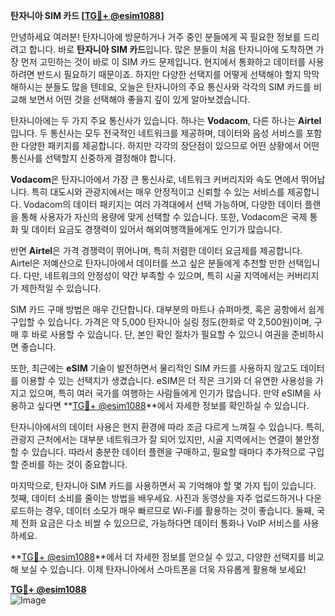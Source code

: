 **탄자니아 SIM 카드 [[TG💪+ @esim1088](https://t.me/s/esim1088)]**

안녕하세요 여러분! 탄자니아에 방문하거나 거주 중인 분들에게 꼭 필요한 정보를 드리려고 합니다. 바로 **탄자니아 SIM 카드**입니다. 많은 분들이 처음 탄자니아에 도착하면 가장 먼저 고민하는 것이 바로 이 SIM 카드 문제입니다. 현지에서 통화하고 데이터를 사용하려면 반드시 필요하기 때문이죠. 하지만 다양한 선택지를 어떻게 선택해야 할지 막막해하시는 분들도 많을 텐데요, 오늘은 탄자니아의 주요 통신사와 각각의 SIM 카드를 비교해 보면서 어떤 것을 선택해야 좋을지 깊이 있게 알아보겠습니다.

탄자니아에는 두 가지 주요 통신사가 있습니다. 하나는 **Vodacom**, 다른 하나는 **Airtel**입니다. 두 통신사는 모두 전국적인 네트워크를 제공하며, 데이터와 음성 서비스를 포함한 다양한 패키지를 제공합니다. 하지만 각각의 장단점이 있으므로 어떤 상황에서 어떤 통신사를 선택할지 신중하게 결정해야 합니다.

**Vodacom**은 탄자니아에서 가장 큰 통신사로, 네트워크 커버리지와 속도 면에서 뛰어납니다. 특히 대도시와 관광지에서는 매우 안정적이고 신뢰할 수 있는 서비스를 제공합니다. Vodacom의 데이터 패키지는 여러 가격대에서 선택 가능하며, 다양한 데이터 플랜을 통해 사용자가 자신의 용량에 맞게 선택할 수 있습니다. 또한, Vodacom은 국제 통화 및 데이터 요금도 경쟁력이 있어서 해외여행객들에게도 인기가 많습니다.

반면 **Airtel**은 가격 경쟁력이 뛰어나며, 특히 저렴한 데이터 요금제를 제공합니다. Airtel은 저예산으로 탄자니아에서 데이터를 쓰고 싶은 분들에게 추천할 만한 선택입니다. 다만, 네트워크의 안정성이 약간 부족할 수 있으며, 특히 시골 지역에서는 커버리지가 제한적일 수 있습니다.

SIM 카드 구매 방법은 매우 간단합니다. 대부분의 마트나 슈퍼마켓, 혹은 공항에서 쉽게 구입할 수 있습니다. 가격은 약 5,000 탄자니아 실링 정도(한화로 약 2,500원)이며, 구매 후 바로 사용할 수 있습니다. 단, 본인 확인 절차가 필요할 수 있으니 여권을 준비하시면 좋습니다.

또한, 최근에는 **eSIM** 기술이 발전하면서 물리적인 SIM 카드를 사용하지 않고도 데이터를 이용할 수 있는 선택지가 생겼습니다. eSIM은 더 작은 크기와 더 유연한 사용성을 가지고 있으며, 특히 여러 국가를 여행하는 사람들에게 인기가 많습니다. 만약 eSIM을 사용하고 싶다면 **[TG💪+ @esim1088](https://t.me/s/esim1088)**에서 자세한 정보를 확인하실 수 있습니다.

탄자니아에서의 데이터 사용은 현지 환경에 따라 조금 다르게 느껴질 수 있습니다. 특히, 관광지 근처에서는 대부분 네트워크가 잘 되어 있지만, 시골 지역에서는 연결이 불안정할 수 있습니다. 따라서 충분한 데이터 플랜을 구매하고, 필요할 때마다 추가적으로 구입할 준비를 하는 것이 중요합니다.

마지막으로, 탄자니아 SIM 카드를 사용하면서 꼭 기억해야 할 몇 가지 팁이 있습니다. 첫째, 데이터 소비를 줄이는 방법을 배우세요. 사진과 동영상을 자주 업로드하거나 다운로드하는 경우, 데이터 소모가 매우 빠르므로 Wi-Fi를 활용하는 것이 좋습니다. 둘째, 국제 전화 요금은 다소 비쌀 수 있으므로, 가능하다면 데이터 통화나 VoIP 서비스를 사용하세요.

**[TG💪+ @esim1088](https://t.me/s/esim1088)**에서 더 자세한 정보를 얻으실 수 있고, 다양한 선택지를 비교해 보실 수 있습니다. 이제 탄자니아에서 스마트폰을 더욱 자유롭게 활용해 보세요!

**[TG💪+ @esim1088](https://t.me/s/esim1088)**  
![Image](https://i.postimg.cc/Y0z9fWf4/image.png)